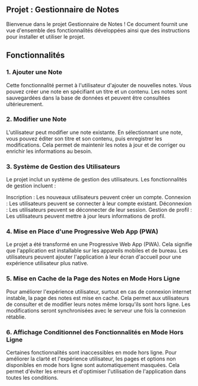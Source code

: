 ## Projet : Gestionnaire de Notes
Bienvenue dans le projet Gestionnaire de Notes ! Ce document fournit une vue d'ensemble des fonctionnalités développées ainsi que des instructions pour installer et utiliser le projet.

## Fonctionnalités
### 1. Ajouter une Note
Cette fonctionnalité permet à l'utilisateur d'ajouter de nouvelles notes. Vous pouvez créer une note en spécifiant un titre et un contenu. Les notes sont sauvegardées dans la base de données et peuvent être consultées ultérieurement.

### 2. Modifier une Note
L'utilisateur peut modifier une note existante. En sélectionnant une note, vous pouvez éditer son titre et son contenu, puis enregistrer les modifications. Cela permet de maintenir les notes à jour et de corriger ou enrichir les informations au besoin.

### 3. Système de Gestion des Utilisateurs
Le projet inclut un système de gestion des utilisateurs. Les fonctionnalités de gestion incluent :

Inscription : Les nouveaux utilisateurs peuvent créer un compte.
Connexion : Les utilisateurs peuvent se connecter à leur compte existant.
Déconnexion : Les utilisateurs peuvent se déconnecter de leur session.
Gestion de profil : Les utilisateurs peuvent mettre à jour leurs informations de profil.

### 4. Mise en Place d'une Progressive Web App (PWA)
Le projet a été transformé en une Progressive Web App (PWA). Cela signifie que l'application est installable sur les appareils mobiles et de bureau. Les utilisateurs peuvent ajouter l'application à leur écran d'accueil pour une expérience utilisateur plus native.

### 5. Mise en Cache de la Page des Notes en Mode Hors Ligne
Pour améliorer l'expérience utilisateur, surtout en cas de connexion internet instable, la page des notes est mise en cache. Cela permet aux utilisateurs de consulter et de modifier leurs notes même lorsqu'ils sont hors ligne. Les modifications seront synchronisées avec le serveur une fois la connexion rétablie.

### 6. Affichage Conditionnel des Fonctionnalités en Mode Hors Ligne
Certaines fonctionnalités sont inaccessibles en mode hors ligne. Pour améliorer la clarté et l'expérience utilisateur, les pages et options non disponibles en mode hors ligne sont automatiquement masquées. Cela permet d'éviter les erreurs et d'optimiser l'utilisation de l'application dans toutes les conditions.
